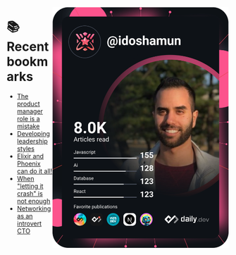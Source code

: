 <a href="https://app.daily.dev/idoshamun"><img src="https://raw.githubusercontent.com/idoshamun/idoshamun/devcard/devcard.svg" align='right' width="400" alt="Ido Shamun's Dev Card"/></a>

# 📚 Recent bookmarks
<!-- BOOKMARKS:START -->
- [The product manager role is a mistake](https://app.daily.dev/posts/oEXGlkXxc?utm_source=rss&utm_medium=bookmarks&utm_campaign=28849d86070e4c099c877ab6837c61f0)
- [Developing leadership styles](https://app.daily.dev/posts/4JH8ZUSs2?utm_source=rss&utm_medium=bookmarks&utm_campaign=28849d86070e4c099c877ab6837c61f0)
- [Elixir and Phoenix can do it all!](https://app.daily.dev/posts/VvP9H60fb?utm_source=rss&utm_medium=bookmarks&utm_campaign=28849d86070e4c099c877ab6837c61f0)
- [When &quot;letting it crash&quot; is not enough](https://app.daily.dev/posts/sEIHSLiBh?utm_source=rss&utm_medium=bookmarks&utm_campaign=28849d86070e4c099c877ab6837c61f0)
- [Networking as an introvert CTO](https://app.daily.dev/posts/gsnW5yQk7?utm_source=rss&utm_medium=bookmarks&utm_campaign=28849d86070e4c099c877ab6837c61f0)
<!-- BOOKMARKS:END -->
